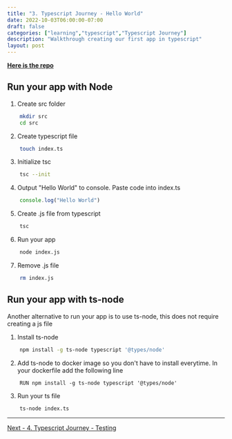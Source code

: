 ```yaml
---
title: "3. Typescript Journey - Hello World"
date: 2022-10-03T06:00:00-07:00
draft: false
categories: ["learning","typescript","Typescript Journey"]
description: "Walkthrough creating our first app in typescript"
layout: post
---
```



[**Here is the repo**](https://github.com/two4suited/TypescriptJourney/tree/helloworld)

## Run your app with Node
1. Create src folder
````bash
    mkdir src
    cd src
````
2. Create typescript file
````bash
    touch index.ts
````
3. Initialize tsc
```bash
    tsc --init
```
4. Output "Hello World" to console.  Paste code into index.ts
````typescript
    console.log("Hello World")
````
5. Create .js file from typescript
````bash
    tsc 
````
6. Run your app
````bash
    node index.js
````
7. Remove .js file
````bash
    rm index.js
````

## Run your app with ts-node

Another alternative to run your app is to use ts-node, this does not require creating a js file

1. Install ts-node
````bash
    npm install -g ts-node typescript '@types/node'
````
2. Add ts-node to docker image so you don't have to install everytime.  In your dockerfile add the following line
````
    RUN npm install -g ts-node typescript '@types/node'
````
3. Run your ts file
````bash
    ts-node index.ts
````

---

[Next - 4. Typescript Journey - Testing](https://brianpsheridan.com/learning/typescript/2022/10/22/tsjourney_testing.html)